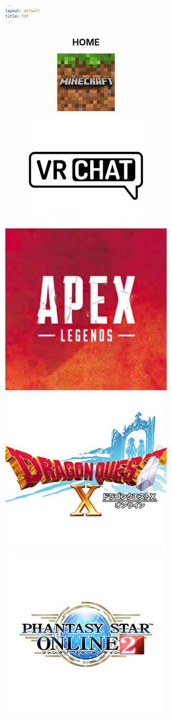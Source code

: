 ```yaml
---
layout: default
title: TOP
---
```


<header>
  <h1>HOME</h1>
  <div class="box alt">
    <div class="row uniform">
      <div class="4u"><span class="image fit"><img src="/images/top_minecraft.png" alt="minecraft" /></span></div>
      <div class="4u$"><span class="image fit"><img src="/images/top_vrc.jpg" alt="vrc" /></span></div>
      <div class="4u"><span class="image fit"><img src="/images/Apexlegends_logo.png" alt="apex" /></span></div>
      <div class="4u"><span class="image fit"><img src="/images/top_dqx.png" alt="dqx" /></span></div>
      <div class="4u"><span class="image fit"><img src="/images/top_pso.png" alt="pso2" /></span></div>
    </div>
  </div>
</header>
